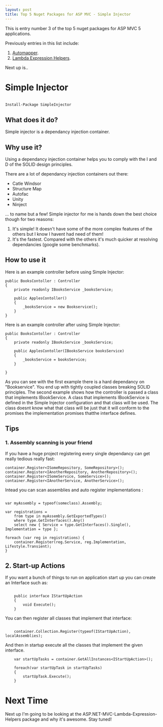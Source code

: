 ```yaml
---
layout: post
title: Top 5 Nuget Packages for ASP MVC - Simple Injector
--- 
```


This is entry number 3 of the top 5 nuget packages for ASP MVC 5 applications.

Previously entries in this list include:

1. [Automapper](/top-5-nuget-packages-for-asp-mvc-automapper).
2. [Lambda Expression Helpers](/top-5-nuget-packages-for-asp-mvc-lambda-expression-helpers).

Next up is..

# Simple Injector
 
```

Install-Package SimpleInjector

```

## What does it do?

Simple injector is a dependancy injection container. 

## Why use it?

Using a dependancy injection container helps you to comply with the I and D of the SOLID design principles. 

There are a lot of dependancy injection containers out there:

- Catle Windsor
- Structure Map
- Autofac
- Unity
- Ninject

... to name but a few! Simple injector for me is hands down the best choice though for two reasons:

1. It's simple! It doesn't have some of the more complex features of the others but I know I havent had need of them!
2. It's the fastest. Compared with the others it's much quicker at resolving dependancies (google some benchmarks). 


## How to use it

Here is an example controller before using Simple Injector:

```
public BooksContoller : Controller
{
    private readonly IBooksService _booksService;

    public ApplesContoller()
    {
        _booksService = new Bookservice();    
    }
}
```

Here is an example controller after using Simple Injector:

```
public BooksContoller : Controller
{
    private readonly IBooksService _booksService;

    public ApplesContoller(IBooksService booksService)
    {
        _booksService = booksService;    
    }

}

```

As you can see with the first example there is a hard dependancy on "Bookservice". You end up with tightly coupled classes breaking SOLID principles. The second example shows how the controller is passed a class that implements IBookService. A class that implements IBookService is defined in the Simple Injector configuration and that class will be used. The class doesnt know what that class will be just that it will conform to the promises the implementation promises thatthe interface defines.

## Tips 

### 1. Assembly scanning is your friend

If you have a huge project registering every single dependancy can get really tedious really fast: 

```
container.Register<ISomeRepository, SomeRepository>();
container.Register<IAnotherRepository, AnotherRepository>();
container.Register<ISomeService, SomeService>();
container.Register<IAnotherService, AnotherService>();
```


Intead you can scan assemblies and auto register implementations  :

```

var myAssembly = typeof(someclass).Assembly;

var registrations =
    from type in myAssembly.GetExportedTypes()
    where type.GetInterfaces().Any()
    select new { Service = type.GetInterfaces().Single(), Implementation = type };

foreach (var reg in registrations) {
    container.Register(reg.Service, reg.Implementation, Lifestyle.Transient);
}

```

## 2. Start-up Actions


If you want a bunch of things to run on application start up you can create an Interface such as:

```

    public interface IStartUpAction
    {
        void Execute();
    }

```

You can then register all classes that implement that interface:

```

    container.Collection.Register(typeof(IStartUpAction), localAssemblies);

```

And then in startup execute all the classes that implement the given interface.

```
    var startUpTasks = container.GetAllInstances<IStartUpAction>();

    foreach(var startUpTask in startUpTasks)
    {
        startUpTask.Execute();
    }
```

# Next Time

Next up I'm going to be looking at the ASP.NET-MVC-Lambda-Expression-Helpers package and why it's awesome. Stay tuned!